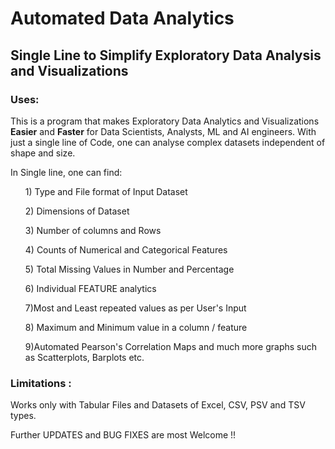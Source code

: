 # Automated Data Analytics
## Single Line to Simplify Exploratory Data Analysis and Visualizations
### Uses: <br>
<p> This is a program that makes Exploratory Data Analytics and Visualizations <b>Easier</b> and <b>Faster</b> for Data Scientists, Analysts, ML and AI engineers.
With just a single line of Code, one can analyse complex datasets independent of shape and size. </p>In Single line, one can find:
<ol> 1) Type and File format of Input Dataset </ol>
<ol> 2) Dimensions of Dataset</ol>
<ol> 3) Number of columns and Rows</ol>
<ol> 4) Counts of Numerical and Categorical Features </ol>
<ol> 5) Total Missing Values in Number and Percentage</ol>
<ol> 6) Individual FEATURE analytics</ol>
<ol>7)Most and Least repeated values as per User's Input</ol>
<ol> 8) Maximum and Minimum value in a column / feature</ol>
<ol> 9)Automated Pearson's Correlation Maps and much more graphs such as Scatterplots, Barplots etc. </ol>

### Limitations : <br>
Works only with Tabular Files and Datasets
of Excel, CSV, PSV and TSV types.

Further UPDATES and BUG FIXES are most Welcome !!
